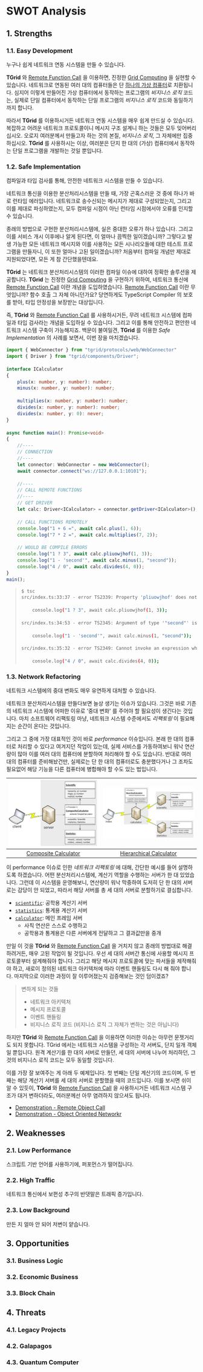 # SWOT Analysis
## 1. Strengths
### 1.1. Easy Development
누구나 쉽게 네트워크 연동 시스템을 만들 수 있습니다.

**TGrid** 와 [Remote Function Call](../tutorial/concepts.md#12-remote-function-call) 을 이용하면, 진정한 [Grid Computing](../tutorial/concepts.md#11-grid-computing) 을 실현할 수 있습니다. 네트워크로 연동된 여러 대의 컴퓨터들은 단 <u>하나의 가상 컴퓨터</u>로 치환됩니다. 심지어 이렇게 만들어진 가상 컴퓨터에서 동작하는 프로그램의 *비지니스 로직* 코드는, 실제로 단일 컴퓨터에서 동작하는 단일 프로그램의 *비지니스 로직* 코드와 동일하기까지 합니다.

따라서 **TGrid** 를 이용하시거든 네트워크 연동 시스템을 매우 쉽게 만드실 수 있습니다. 복잡하고 어려운 네트워크 프로토콜이니 메시지 구조 설계니 하는 것들은 모두 잊어버리십시오. 오로지 여러분께서 만들고자 하는 것의 본질, *비지니스 로직*, 그 자체에만 집중하십시오. **TGrid** 를 사용하시는 이상, 여러분은 단지 한 대의 (가상) 컴퓨터에서 동작하는 단일 프로그램을 개발하는 것일 뿐입니다.

### 1.2. Safe Implementation
컴파일과 타입 검사를 통해, 안전한 네트워크 시스템을 만들 수 있습니다.

네트워크 통신을 이용한 분산처리시스템을 만들 때, 가장 곤혹스러운 것 중에 하나가 바로 런타임 에러입니다. 네트워크로 송수신되는 메시지가 제대로 구성되었는지, 그리고 이를 제대로 파싱하였는지, 모두 컴파일 시점이 아닌 런타임 시점에서야 오류를 인지할 수 있습니다. 

종래의 방법으로 구현한 분산처리시스템에, 실은 중대한 오류가 하나 있습니다. 그리고 이를 서비스 개시 이후에나 알게 된다면, 이 얼마나 끔찍한 일이겠습니까? 그렇다고 발생 가능한 모든 네트워크 메시지와 이를 사용하는 모든 시나리오들에 대한 테스트 프로그램을 만들자니, 이 또한 얼마나 고된 일이겠습니까? 처음부터 컴파일 개념만 제대로 지원되었다면, 모든 게 참 간단했을텐데요.

**TGrid** 는 네트워크 분산처리시스템의 이러한 컴파일 이슈에 대하여 정확한 솔루션을 제공합니다. **TGrid** 는 진정한 [Grid Computing](../tutorial/concepts.md#11-grid-computing) 을 구현하기 위하여, 네트워크 통신에 [Remote Function Call](../tutorial/concepts.md#12-remote-function-call) 이란 개념을 도입하였습니다. [Remote Function Call](../tutorial/concepts.md#12-remote-function-call) 이란 무엇입니까? 함수 호출 그 자체 아니던가요? 당연하게도 TypeScript Compiler 의 보호를 받아, 타입 안정성을 보장받는 대상입니다.

즉, **TGrid** 와 [Remote Function Call](../tutorial/concepts.md#12-remote-function-call) 를 사용하시거든, 무려 네트워크 시스템에 컴파일과 타입 검사라는 개념을 도입하실 수 있습니다. 그리고 이를 통해 안전하고 편안한 네트워크 시스템 구축이 가능해지죠. 백문이 불여일견, **TGrid** 를 이용한 *Safe Implementation* 의 사례를 보면서, 이번 장을 마치겠습니다.

```typescript
import { WebConnector } from "tgrid/protocols/web/WebConnector"
import { Driver } from "tgrid/components/Driver";

interface ICalculator
{
    plus(x: number, y: number): number;
    minus(x: number, y: number): number;

    multiplies(x: number, y: number): number;
    divides(x: number, y: number): number;
    divides(x: number, y: 0): never;
}

async function main(): Promise<void>
{
    //----
    // CONNECTION
    //----
    let connector: WebConnector = new WebConnector();
    await connector.connect("ws://127.0.0.1:10101");

    //----
    // CALL REMOTE FUNCTIONS
    //----
    // GET DRIVER
    let calc: Driver<ICalculator> = connector.getDriver<ICalculator>();

    // CALL FUNCTIONS REMOTELY
    console.log("1 + 6 =", await calc.plus(1, 6));
    console.log("7 * 2 =", await calc.multiplies(7, 2));

    // WOULD BE COMPILE ERRORS
    console.log("1 ? 3", await calc.pliuowjhof(1, 3));
    console.log("1 - 'second'", await calc.minus(1, "second"));
    console.log("4 / 0", await calc.divides(4, 0));
}
main();
```

> ```bash
> $ tsc
> src/index.ts:33:37 - error TS2339: Property 'pliuowjhof' does not exist on type 'Driver<ICalculator>'.
> 
>     console.log("1 ? 3", await calc.pliuowjhof(1, 3));
> 
> src/index.ts:34:53 - error TS2345: Argument of type '"second"' is not assignable to parameter of type 'number'.
> 
>     console.log("1 - 'second'", await calc.minus(1, "second"));
> 
> src/index.ts:35:32 - error TS2349: Cannot invoke an expression whose type lacks a call signature. Type 'never' has no compatible call signatures.
> 
>     console.log("4 / 0", await calc.divides(4, 0));
> ```

### 1.3. Network Refactoring
네트워크 시스템에의 중대 변화도 매우 유연하게 대처할 수 있습니다.

네트워크 분산처리시스템을 만들다보면 늘상 생기는 이슈가 있습니다. 그것은 바로 기존의 네트워크 시스템에 어떠한 이유로 '중대 변화' 를 주어야 할 필요성이 생긴다는 것입니다. 마치 소프트웨어 리팩토링 마냥, 네트워크 시스템 수준에서도 *리팩토링* 이 필요해지는 순간이 온다는 것입니다.

그리고 그 중에 가장 대표적인 것이 바로 *performance* 이슈입니다. 본래 한 대의 컴퓨터로 처리할 수 있다고 여겨지던 작업이 있는데, 실제 서비스를 가동하여보니 워낙 연산량이 많아 이를 여러 대의 컴퓨터에 분할하여 처리해야 할 수도 있습니다. 반대로 여러 대의 컴퓨터를 준비해놨건만, 실제로는 단 한 대의 컴퓨터로도 충분했다거나 그 조차도 필요없어 해당 기능을 다른 컴퓨터에 병합해야 할 수도 있는 법입니다.

![Diagram of Composite Calculator](../../assets/images/examples/composite-calculator.png) | ![Diagram of Hierarchical Calculator](../../assets/images/examples/hierarchical-calculator.png)
:-------------------:|:-----------------------:
[Composite Calculator](../tutorial/examples.md#22-remote-object-call) | [Hierarchical Calculator](../tutorial/examples.md#23-object-oriented-network)

이 performance 이슈로 인한 *네트워크 리팩토링* 에 대해, 간단한 예시를 들어 설명하도록 하겠습니다. 어떤 분산처리시스템에, 계산기 역할을 수행하는 서버가 한 대 있었습니다. 그런데 이 시스템을 운영해보니, 연산량이 워낙 막중하여 도저히 단 한 대의 서버로는 감당이 안 되었고, 따라서 해당 서버를 총 세 대의 서버로 분할하기로 결심합니다.

  - [`scientific`](): 공학용 계산기 서버
  - [`statistics`](): 통계용 계산기 서버
  - [`calculator`](): 메인 프레임 서버
    - 사칙 연산은 스스로 수행하고
    - 공학용과 통계용은 다른 서버에게 전달하고 그 결과값만을 중개

만일 이 것을 **TGrid** 와 [Remote Function Call](../tutorial/concepts.md#12-remote-function-call) 을 거치지 않고 종래의 방법대로 해결하려거든, 매우 고된 작업이 될 것입니다. 우선 세 대의 서버간 통신에 사용할 메시지 프로토콜부터 설계해줘야 합니다. 그리고 해당 메시지 프로토콜에 맞는 파서들을 제작해줘야 하고, 새로이 정의된 네트워크 아키텍처에 따라 이벤트 핸들링도 다시 해 줘야 합니다. 마지막으로 이러한 과정이 잘 이루어졌는지 검증해보는 것인 덤이겠죠?

> 변하게 되는 것들
>  - 네트워크 아키텍처
>  - 메시지 프로토콜
>  - 이벤트 핸들링
>  - 비지니스 로직 코드 (비지니스 로직 그 자체가 변하는 것은 아닙니다)

하지만 **TGrid** 와 [Remote Function Call](../tutorial/concepts.md#12-remote-function-call) 을 이용하면 이러한 이슈는 아무런 문젯거리도 되지 못합니다. TGrid 에서는 네트워크 시스템을 구성하는 각 서버도, 단지 일개 객체일 뿐입니다. 원격 계산기를 한 대의 서버로 만들던, 세 대의 서버에 나누어 처리하던, 그것의 비지니스 로직 코드는 모두 동일할 것입니다.

이를 가장 잘 보여주는 게 아래 두 예제입니다. 첫 번째는 단일 계산기의 코드이며, 두 번째는 해당 계산기 서버를 세 대의 서버로 분할했을 때의 코드입니다. 이를 보시면 쉬이 알 수 있듯이, **TGrid** 와 [Remote Function Call](../tutorial/concepts.md#12-remote-function-call) 을 사용하시거든 네트워크 시스템 구조가 대거 변하더라도, 여러분께선 아무 염려하지 않으셔도 됩니다.

  - [Demonstration - Remote Object Call](../tutorial/examples.md#22-remote-object-call)
  - [Demonstration - Object Oriented Networkr](../tutorial/examples.md#23-object-oriented-network)




## 2. Weaknesses
### 2.1. Low Performance
스크립트 기반 언어를 사용하기에, 퍼포먼스가 떨어집니다.

### 2.2. High Traffic
네트워크 통신에서 보편성 추구의 반댓말은 트래픽 증가입니다.

### 2.3. Low Background
만든 지 얼마 안 되어 저변이 얕습니다.




## 3. Opportunities
### 3.1. Business Logic
### 3.2. Economic Business
### 3.3. Block Chain




## 4. Threats
### 4.1. Legacy Projects
### 4.2. Galapagos
### 4.3. Quantum Computer